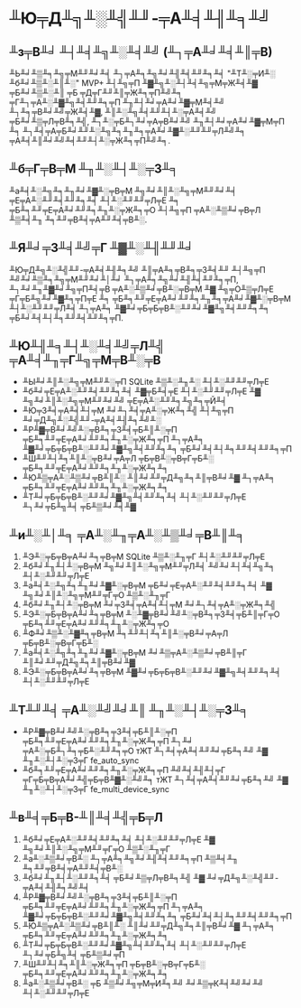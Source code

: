 # ╨Ю╤Д╨╗╨░╨╣╨╜-╤А╨╡╨╢╨╕╨╝

## ╨з╤В╨╛ ╨┤╨╡╨╗╨░╨╡╨╝ (╨┐╤А╨╛╨╡╨║╤В)

╨Ь╨╛╨▒╨╕╨╗╤М╨╜╨╛╨╡ ╨┐╤А╨╕╨╗╨╛╨╢╨╡╨╜╨╕╨╡ "╨Т╨░╤И╨░ ╨б╨╛╨▒╨░╨║╨░" MVP+ ╨┤╨╗╤П ╨▓╨╗╨░╨┤╨╡╨╗╤М╤Ж╨╡╨▓ ╤Б╨╛╨▒╨░╨║ ╤Б ╤Д╤Г╨╜╨║╤Ж╨╕╤П╨╝╨╕ ╤Г╨┐╤А╨░╨▓╨╗╨╡╨╜╨╕╤П ╨╖╨┤╨╛╤А╨╛╨▓╤М╨╡╨╝ ╨┐╨╕╤В╨╛╨╝╤Ж╨╡╨▓, ╨║╨░╨╗╨╡╨╜╨┤╨░╤А╨╡╨╝ ╤Б╨╛╨▒╤Л╤В╨╕╨╣, ╨┐╨░╤Б╨┐╨╛╤А╤В╨╛╨╝ ╨╖╨┤╨╛╤А╨╛╨▓╤М╤П ╨╕ ╨┐╨╡╤А╤Б╨╛╨╜╨░╨╗╨╕╨╖╨╕╤А╨╛╨▓╨░╨╜╨╜╤Л╨╝╨╕ ╤А╨╡╨║╨╛╨╝╨╡╨╜╨┤╨░╤Ж╨╕╤П╨╝╨╕.

## ╨б╤Г╤В╤М ╨╖╨░╨┤╨░╤З╨╕

╨а╨╡╨░╨╗╨╕╨╖╨╛╨▓╨░╤В╤М ╨╗╨╛╨║╨░╨╗╤М╨╜╨╛╨╡ ╤Е╤А╨░╨╜╨╡╨╜╨╕╨╡ ╨┤╨░╨╜╨╜╤Л╤Е ╨╕ ╤Б╨╕╨╜╤Е╤А╨╛╨╜╨╕╨╖╨░╤Ж╨╕╤О ╨┤╨╗╤П ╤А╨░╨▒╨╛╤В╤Л ╨▒╨╡╨╖ ╨╕╨╜╤В╨╡╤А╨╜╨╡╤В╨░.

## ╨Я╨╛╤З╨╡╨╝╤Г ╨▓╨░╨╢╨╜╨╛

╨Ю╤Д╨╗╨░╨╣╨╜-╤А╨╡╨╢╨╕╨╝ ╨║╤А╨╕╤В╨╕╤З╨╡╨╜ ╨┤╨╗╤П ╨╝╨╛╨▒╨╕╨╗╤М╨╜╨╛╨│╨╛ ╨┐╤А╨╕╨╗╨╛╨╢╨╡╨╜╨╕╤П, ╨┐╨╛╨╖╨▓╨╛╨╗╤П╨╡╤В ╤А╨░╨▒╨╛╤В╨░╤В╤М ╨▓ ╨╗╤О╨▒╤Л╤Е ╤Г╤Б╨╗╨╛╨▓╨╕╤П╤Е ╨╕ ╤Б╨╕╨╜╤Е╤А╨╛╨╜╨╕╨╖╨╕╤А╨╛╨▓╨░╤В╤М ╨┤╨░╨╜╨╜╤Л╨╡ ╨┐╤А╨╕ ╨▓╨╛╤Б╤Б╤В╨░╨╜╨╛╨▓╨╗╨╡╨╜╨╕╨╕ ╤Б╨╛╨╡╨┤╨╕╨╜╨╡╨╜╨╕╤П.

## ╨Ю╨╢╨╕╨┤╨░╨╡╨╝╤Л╨╣ ╤А╨╡╨╖╤Г╨╗╤М╤В╨░╤В

* ╨Ы╨╛╨║╨░╨╗╤М╨╜╨░╤П SQLite ╨▒╨░╨╖╨░ ╨┤╨░╨╜╨╜╤Л╤Е
* ╨б╨╛╤Е╤А╨░╨╜╨╡╨╜╨╕╨╡ ╨▓╤Б╨╡╤Е ╨┤╨░╨╜╨╜╤Л╤Е ╨▓ ╨╗╨╛╨║╨░╨╗╤М╨╜╨╛╨╝ ╤Е╤А╨░╨╜╨╕╨╗╨╕╤Й╨╡
* ╨Ю╤З╨╡╤А╨╡╨┤╤М ╨╛╨┐╨╡╤А╨░╤Ж╨╕╨╣ ╨┤╨╗╤П ╨╛╤Д╨╗╨░╨╣╨╜-╤А╨╡╨╢╨╕╨╝╨░
* ╨Р╨▓╤В╨╛╨╝╨░╤В╨╕╤З╨╡╤Б╨║╨░╤П ╤Б╨╕╨╜╤Е╤А╨╛╨╜╨╕╨╖╨░╤Ж╨╕╤П ╨┐╤А╨╕ ╨▓╨╛╤Б╤Б╤В╨░╨╜╨╛╨▓╨╗╨╡╨╜╨╕╨╕ ╤Б╨╛╨╡╨┤╨╕╨╜╨╡╨╜╨╕╤П
* ╨Ш╨╜╨┤╨╕╨║╨░╤В╨╛╤А╤Л ╤Б╤В╨░╤В╤Г╤Б╨░ ╤Б╨╕╨╜╤Е╤А╨╛╨╜╨╕╨╖╨░╤Ж╨╕╨╕
* ╨Ю╨▒╤А╨░╨▒╨╛╤В╨║╨░ ╨║╨╛╨╜╤Д╨╗╨╕╨║╤В╨╛╨▓ ╨┐╤А╨╕ ╤Б╨╕╨╜╤Е╤А╨╛╨╜╨╕╨╖╨░╤Ж╨╕╨╕
* ╨Т╨╛╤Б╤Б╤В╨░╨╜╨╛╨▓╨╗╨╡╨╜╨╕╨╡ ╨┤╨░╨╜╨╜╤Л╤Е ╨┐╨╛╤Б╨╗╨╡ ╤Б╨▒╨╛╨╡╨▓

## ╨и╨░╨│╨╕ ╤А╨░╨╖╤А╨░╨▒╨╛╤В╨║╨╕

1. ╨Э╨░╤Б╤В╤А╨╛╨╕╤В╤М SQLite ╨▒╨░╨╖╤Г ╨┤╨░╨╜╨╜╤Л╤Е
2. ╨б╨╛╨╖╨┤╨░╤В╤М ╨╗╨╛╨║╨░╨╗╤М╨╜╤Л╨╡ ╨╝╨╛╨┤╨╡╨╗╨╕ ╨┤╨░╨╜╨╜╤Л╤Е
3. ╨а╨╡╨░╨╗╨╕╨╖╨╛╨▓╨░╤В╤М ╤Б╨╛╤Е╤А╨░╨╜╨╡╨╜╨╕╨╡ ╨▓ ╨╗╨╛╨║╨░╨╗╤М╨╜╤Г╤О ╨▒╨░╨╖╤Г
4. ╨б╨╛╨╖╨┤╨░╤В╤М ╨╛╤З╨╡╤А╨╡╨┤╤М ╨╛╨┐╨╡╤А╨░╤Ж╨╕╨╣
5. ╨Э╨░╤Б╤В╤А╨╛╨╕╤В╤М ╨░╨▓╤В╨╛╨╝╨░╤В╨╕╤З╨╡╤Б╨║╤Г╤О ╤Б╨╕╨╜╤Е╤А╨╛╨╜╨╕╨╖╨░╤Ж╨╕╤О
6. ╨Ф╨╛╨▒╨░╨▓╨╕╤В╤М ╨╕╨╜╨┤╨╕╨║╨░╤В╨╛╤А╤Л ╤Б╤В╨░╤В╤Г╤Б╨░
7. ╨а╨╡╨░╨╗╨╕╨╖╨╛╨▓╨░╤В╤М ╨╛╨▒╤А╨░╨▒╨╛╤В╨║╤Г ╨║╨╛╨╜╤Д╨╗╨╕╨║╤В╨╛╨▓
8. ╨Э╨░╤Б╤В╤А╨╛╨╕╤В╤М ╨▓╨╛╤Б╤Б╤В╨░╨╜╨╛╨▓╨╗╨╡╨╜╨╕╨╡ ╨┤╨░╨╜╨╜╤Л╤Е

## ╨Т╨╜╨╡ ╤А╨░╨╝╨╛╨║ ╨╖╨░╨┤╨░╤З╨╕

* ╨Р╨▓╤В╨╛╨╝╨░╤В╨╕╤З╨╡╤Б╨║╨░╤П ╤Б╨╕╨╜╤Е╤А╨╛╨╜╨╕╨╖╨░╤Ж╨╕╤П ╨┐╨╛ ╤А╨░╤Б╨┐╨╕╤Б╨░╨╜╨╕╤О тЖТ ╨┐╨╡╤А╨╡╨╜╨╛╤Б╨╕╨╝ ╨▓ ╨╖╨░╨┤╨░╤З╤Г fe_auto_sync
* ╨б╨╕╨╜╤Е╤А╨╛╨╜╨╕╨╖╨░╤Ж╨╕╤П ╨╝╨╡╨╢╨┤╤Г ╤Г╤Б╤В╤А╨╛╨╣╤Б╤В╨▓╨░╨╝╨╕ тЖТ ╨┐╨╡╤А╨╡╨╜╨╛╤Б╨╕╨╝ ╨▓ ╨╖╨░╨┤╨░╤З╤Г fe_multi_device_sync

## ╨в╨╡╤Б╤В-╨║╨╡╨╣╤Б╤Л

1. ╨б╨╛╤Е╤А╨░╨╜╨╡╨╜╨╕╨╡ ╨┤╨░╨╜╨╜╤Л╤Е ╨▓ ╨╗╨╛╨║╨░╨╗╤М╨╜╤Г╤О ╨▒╨░╨╖╤Г
2. ╨а╨░╨▒╨╛╤В╨░ ╨┐╤А╨╕╨╗╨╛╨╢╨╡╨╜╨╕╤П ╨▒╨╡╨╖ ╨╕╨╜╤В╨╡╤А╨╜╨╡╤В╨░
3. ╨б╨╛╨╖╨┤╨░╨╜╨╕╨╡ ╤Б╨╛╨▒╤Л╤В╨╕╨╣ ╨▓ ╨╛╤Д╨╗╨░╨╣╨╜-╤А╨╡╨╢╨╕╨╝╨╡
4. ╨Р╨▓╤В╨╛╨╝╨░╤В╨╕╤З╨╡╤Б╨║╨░╤П ╤Б╨╕╨╜╤Е╤А╨╛╨╜╨╕╨╖╨░╤Ж╨╕╤П ╨┐╤А╨╕ ╨▓╨╛╤Б╤Б╤В╨░╨╜╨╛╨▓╨╗╨╡╨╜╨╕╨╕ ╤Б╨╛╨╡╨┤╨╕╨╜╨╡╨╜╨╕╤П
5. ╨Ю╨▒╤А╨░╨▒╨╛╤В╨║╨░ ╨║╨╛╨╜╤Д╨╗╨╕╨║╤В╨╛╨▓ ╨┐╤А╨╕ ╤Б╨╕╨╜╤Е╤А╨╛╨╜╨╕╨╖╨░╤Ж╨╕╨╕
6. ╨Т╨╛╤Б╤Б╤В╨░╨╜╨╛╨▓╨╗╨╡╨╜╨╕╨╡ ╨┤╨░╨╜╨╜╤Л╤Е ╨┐╨╛╤Б╨╗╨╡ ╤Б╨▒╨╛╤П
7. ╨Ш╨╜╨┤╨╕╨║╨░╤Ж╨╕╤П ╤Б╤В╨░╤В╤Г╤Б╨░ ╤Б╨╕╨╜╤Е╤А╨╛╨╜╨╕╨╖╨░╤Ж╨╕╨╕
8. ╨а╨░╨▒╨╛╤В╨░ ╤Б ╨▒╨╛╨╗╤М╤И╨╕╨╝ ╨╛╨▒╤К╨╡╨╝╨╛╨╝ ╨┤╨░╨╜╨╜╤Л╤Е





